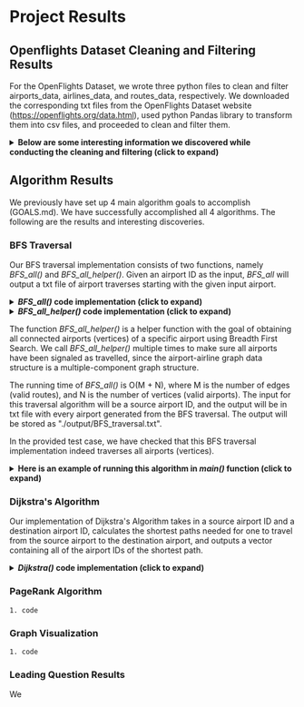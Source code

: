 # Project Results
## Openflights Dataset Cleaning and Filtering Results   
For the OpenFlights Dataset, we wrote three python files to clean and filter airports_data, airlines_data, and routes_data, respectively. We downloaded the corresponding txt files from the OpenFlights Dataset website (https://openflights.org/data.html), used python Pandas library to transform them into csv files, and proceeded to clean and filter them.  
  
<details>
  <summary> <b> Below are some interesting information we discovered while conducting the cleaning and filtering (click to expand) </b> </summary>  

 - __airports_data__
    1. We obtain the subset of airports_data by keeping the columns "Airport ID, Name, City, Country, IATA, ICAO, Latitude, Longitude, Altitude".  
    2. The largest airport ID is 14110, but there are only 7698 rows/airports (original data).  
    3. The only column with NaN is City, and most of these data represent military bases. They are irrelevant with our project goals, and we have removed these data rows.  
    4. There is only one data row that has "ICAO" attribute as NULL, which is "Sun Island Resort and SPA". We have removed this data, as it does not have an airport in reality.  
    5. We have removed all airports data with "Name" not containing the word "Airport", as nearly all of these data are military bases, heliports, etc.  
    6. There were no duplicates in the original data.  
 - __airlines_data__
    1. We obtain a subset of airlines_data by only using the "Airline ID, Name, Country, Active" attributes.  
    2. We removed all data rows that contained "NaN".  
    3. There were no duplicates in the original data.  
 - __routes_data__
    1. For the "Stops" column in the *routes.csv*, we filtered all the rows whose stops are greater than 0. After this filtering, all remaining data have "0" as the "Stops" value, so we deleted the "Stops" column.  
    2. The subset attributes we decided to use are "Airline (IATA or ICAO),Airline ID,Source Airport,Source Airport ID,Destination Airport,Destination Airport ID".  
    3. We dropped the data rows whose airport id is \N since the null airport id would not help us find specific airport node.  
 - __Combination of the three filtered data__
    1. We discovered that there exists airports data in the *airports_data_final.csv* where they do not have any corresponding routes data in *routes_data_final.csv*. In other words, there were some airports that are neither source airports or destination ariports. Relating to our graph structure, these data would have no effect on any functions we were implementing, take up space, and even affect our PageRank Algorithm implementation. We therefore deleted these airports data from the *airports_data_final.csv*, creating a new file named *airports_data_final_new.csv*.  
    2. The new airports data file contains 3052 different airports, all which are either source ariports or destination airports.  

 </details>
 
## Algorithm Results  
We previously have set up 4 main algorithm goals to accomplish (GOALS.md). We have successfully accomplished all 4 algorithms. The following are the results and interesting discoveries.  
### BFS Traversal  

Our BFS traversal implementation consists of two functions, namely *BFS_all()* and *BFS_all_helper()*. Given an airport ID as the input, *BFS_all* will output a txt file of airport traverses starting with the given input airport.  

<details>
  <summary> <b> <i> BFS_all() </i> code implementation (click to expand) </b> </summary>
  
  ```
 vector<string> Graph::BFS_all(int source_airport) {
    vector<string> output;
    if (airports.find(source_airport) == airports.end()) {
        std::cout << "Nonexisting airport ID." << std::endl;
        output.push_back("Nonexisting airport ID");
        return output;
    }
    vector<string> temp;

    _setInitial();
    queue<int> queue;
    temp = BFS_all_helper(source_airport, queue);
    for (auto str : temp) {output.push_back(str);}

    for (auto it : airports) {
        if (it.second -> isTravel == false) {
            temp = BFS_all_helper(it.first, queue);
            for (auto str : temp) {output.push_back(str);}
        }
    }
    
    ofstream fts("./output/BFS_traversal.txt");
    for (auto str : output) {
        fts << str << endl;
    }
    return output;
 }
  ```
 
 </details>
 
<details>
  <summary> <b> <i> BFS_all_helper() </i> code implementation (click to expand) </b> </summary>
  
  ```
 vector<string> Graph::BFS_all_helper(int airport_id, queue<int> queue) {
    vector<string> output;

    queue.push(airport_id);
    int current_airport = airport_id;
    if(airports.find(airport_id) != airports.end()){
        airports[airport_id] -> isTravel = true;
        
        while(!queue.empty()) {
            current_airport = queue.front();
            Airport * airport_temp = airports[current_airport];
            output.push_back(airport_temp->getAirportName());
            
            for(auto id : airport_temp->getDestinations()) {
                if(airports[id.first] -> isTravel == false) {
                    queue.push(id.first);
                    airports[id.first] -> isTravel = true;
                }
            }
            queue.pop();
        } 
        
    }
    return output;
 }
  ```
 
  </details>  
  

The function *BFS_all_helper()* is a helper function with the goal of obtaining all connected airports (vertices) of a specific airport using Breadth First Search. We call *BFS_all_helper()* multiple times to make sure all airports have been signaled as travelled, since the airport-airline graph data structure is a multiple-component graph structure.  
  
The running time of *BFS_all()* is O(M + N), where M is the number of edges (valid routes), and N is the number of vertices (valid airports). The input for this traversal algorithm will be a source airport ID, and the output will be in txt file with every airport generated from the BFS traversal. The output will be stored as "./output/BFS_traversal.txt".  

In the provided test case, we have checked that this BFS traversal implementation indeed traverses all airports (vertices).  
  
<details>
  <summary> <b> Here is an example of running this algorithm in <i> main() </i> function (click to expand) </b> </summary>  

  ```
  Hello! This is SPYE01000001 OpenFlights Data Analysis.
  get airport information -- enter 1.
  get shortest path between two airports -- enter 2.
  get important airports txt -- enter 3.
  get traversal txt -- enter 4.
  graph visualization of shortest path -- enter 5.
  graph visualization of destinations -- enter 6.
  4
   
  Enter airport ID: 
  3406
   
  The traversal information has been stored as ./output/BFS_traversal.txt
  ```
  This is the example output txt file, where Shanghai Pudong International Airport is at line 1, and Gobernador Castello Airport is at line 3052.  
  ```
  Shanghai Pudong International Airport
  Chongqing Jiangbei International Airport
  Chengdu Shuangliu International Airport
  ...
  ...
  Ovda International Airport
  Aviador C. Campos Airport
  Gobernador Castello Airport
  ```
  </details>  
  
  
### Dijkstra's Algorithm  
Our implementation of Dijkstra's Algorithm takes in a source airport ID and a destination airport ID, calculates the shortest paths needed for one to travel from the source airport to the destination airport, and outputs a vector containing all of the airport IDs of the shortest path.  

<details>
  <summary> <b> <i> Dijkstra() </i> code implementation (click to expand) </b> </summary>  
 
  ```
 vector<int> Graph::Dijkstra(int start1, int end1) {
    vector<int> paths;
    if ((getInformation(start1).size() == 1) || (getInformation(end1).size() == 1)) {
        paths.push_back(-1);
        return paths;
    }

    if(start1 == end1) {
        paths.push_back(start1);
        return paths;
    }

    vector<Airport *> outcome; 
    priority_queue<pair<double, Airport*>, vector<pair<double, Airport*>>, std::greater<pair<double, Airport*>>> check;
    _setInitial();
    Airport * start = airports[start1];
    start->distance = 0;
    start->LastNode = -1;
    check.push({0.0,start});
    while (!check.empty()) {
        Airport * airport = check.top().second;
        check.pop();
        airport->isTravel = true;
        for(pair<int, int> & target : airport -> getDestinations()) {
            Airport * targetPort = airports[target.first];
            if(!targetPort->isTravel) {
                double curDistance = _findDistance(airport->getUniqueID(), target.first) + airport->distance;
                if (targetPort->distance > curDistance) {
                    targetPort->distance = curDistance;
                    check.push(pair<double, Airport*> (curDistance,targetPort));
                    targetPort->LastNode = airport->getUniqueID();
                }
            }
        }
    }
    
    Airport * end = airports[end1];
    if(end->distance == -1) {
        cout << "no connection between two airports" << endl;
    } else {
        Airport * curAirport = end;
        while (curAirport->LastNode != -1) {
            outcome.push_back(curAirport);
            curAirport = airports[curAirport->LastNode];
        }
        paths.push_back(start1);
        for(int i = outcome.size() - 1; i >= 0; i--) {
            paths.push_back(outcome[i]->getUniqueID());
        }
    }
    return paths;
 }
  ```
 
</details>  
   

### PageRank Algorithm
    1. code  
 
 
### Graph Visualization
    1. code  

### Leading Question Results  
We
